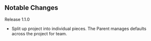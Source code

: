 Notable Changes
---------------

Release 1.1.0

 - Split up project into individual pieces.  The Parent manages defaults across the project for team.
